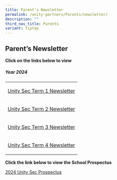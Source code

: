 ```yaml
---
title: Parent’s Newsletter
permalink: /unity-partners/Parents/newsletter/
description: ""
third_nav_title: Parents
variant: tiptap
---
```

<h2>Parent’s Newsletter</h2>
<p><strong>Click on the links below to view</strong>
</p>
<h5>Year 2024</h5>
<table style="minWidth: 25px">
<colgroup>
<col>
</colgroup>
<tbody>
<tr>
<td rowspan="1" colspan="1">
<p><a href="https://issuu.com/unitysec/docs/t1_newsletter_2024" rel="noopener noreferrer nofollow" target="_blank">Unity Sec Term 1 Newsletter</a>
</p>
</td>
</tr>
<tr>
<td rowspan="1" colspan="1">
<p><a href="https://issuu.com/unitysec/docs/2024_uss_term_2_newsletter?fr=xKAE9_zU1NQ" rel="noopener noreferrer nofollow" target="_blank">Unity Sec Term 2 Newsletter</a>
</p>
</td>
</tr>
<tr>
<td rowspan="1" colspan="1">
<p><a href="https://issuu.com/unitysec/docs/t3_newsletter_2024?fr=xKAE9_zU1NQ" rel="noopener noreferrer nofollow" target="_blank">Unity Sec Term 3 Newsletter</a>
</p>
</td>
</tr>
<tr>
<td rowspan="1" colspan="1">
<p><a href="https://issuu.com/unitysec/docs/uss_term_4_newsletter?fr=xKAE9_zU1NQ" rel="noopener nofollow" target="_blank">Unity Sec Term 4 Newsletter</a>
</p>
</td>
</tr>
</tbody>
</table>
<p><strong>Click the link below to view the School Prospectus</strong>
</p>
<p><a href="/files/Unity_Sec_prospectus_ver_3_5_compressed.pdf" rel="noopener nofollow" target="_blank">2024 Unity Sec Prospectus</a>
</p>
<p></p>